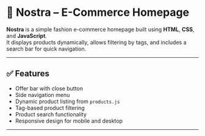 # 🛒 Nostra – E-Commerce Homepage

**Nostra** is a simple fashion e-commerce homepage built using **HTML**, **CSS**, and **JavaScript**.  
It displays products dynamically, allows filtering by tags, and includes a search bar for quick navigation.

---

## ✅ Features

- Offer bar with close button  
- Side navigation menu  
- Dynamic product listing from `products.js`  
- Tag-based product filtering  
- Product search functionality  
- Responsive design for mobile and desktop

---

